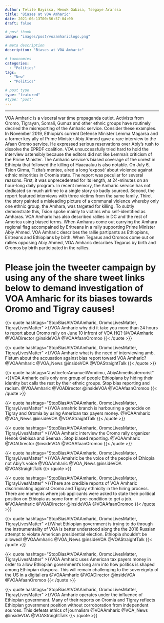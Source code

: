 ```yaml
---
Author: Telile Bayissa, Henok Gabisa, Tsegaye Ararssa
title: "Biases at VOA Amharic"
date: 2021-06-13T00:56:57-04:00
draft: false

# post thumb
image: "images/post/voaamhariclogo.png"

# meta description
description: "Biases at VOA Amharic"

# taxonomies
categories: 
  - "Politics"
tags:
  - "New"
  - "Politics"

# post type
type: "featured"
#type: "post"
---
```


<hr>

VOA Amharic is a visceral war time propaganda outlet. Activists from Oromo, Tigrayan, Somali, Gumuz and other ethnic groups have routinely decried the misreporting of the Amharic service. 
Consider these examples. In November 2019, Ethiopia’s current Defense Minister Lemma Magarsa and a former key ally of Prime Minister Abiy Ahmed gave a rare interview to the Afaan Oromo service. He expressed serious reservations over Abiy’s rush to dissolve the EPRDF coalition. VOA unsuccessfully tried hard to hold the interview ostensibly because the editors did not like Lemma’s criticism of the Prime Minister. The Amharic service's biased coverage of the unrest in Ethiopia that followed the killing of Haacaaluu is also notable.
On July 6, Tsion Girma, Tizita’s mentee, aired a long ‘exposé’ about violence against ethnic minorities in Oromia state. The report was peculiar for several reasons. First, it was unprecedented for its length, at 24-minutes on an hour-long daily program. In recent memory, the Amharic service has not dedicated so much airtime to a single story so badly sourced. Second, the report featured interviews with three victims from the same family. Third, the story painted a misleading picture of a communal violence whereby only one ethnic group, the Amhara, was targeted for killing. To subtly demonstrate this, Tsion spoke mainly to victims who self-identified as Amharas.
VOA Amharic has also described rallies in DC and the rest of America using biased terms. When Amharas come out carrying the Amhara regional flag accompained by Eritreans in a rally supporting Prime Minister Abiy Ahmed, VOA Amharic describes the rallie partipants as Ethiopians, Eritreans and Ethiopians by birth. When Tegarus and Oromos come out on rallies opposing Abiy Ahmed, VOA Amharic describes Tegarus by birth and Oromos by birth participated in the rallies.
<br>

Please join the tweeter campaign by using any of the share tweet links below to demand investigation of VOA Amharic for its biases towards Oromo and Tigray causes!
====================================================================================================================================================================

{{< quote hashtags="StopBiasAtVOAAmharic, OromoLivesMatter, TigrayLivesMatter" >}}VOA Amharic why did it take you more than 24 hours to report about Oromo rally on June 10 infront of VOA HQ? @VOAAmharic @VOADirector @insideVOA @VOAAfaanOromoo
{{< /quote >}}

{{< quote hashtags="StopBiasAtVOAAmharic, OromoLivesMatter, TigrayLivesMatter" >}}VOA Amharic what is the need of interviewing amb. Fistum about the accusation against bias report toward VOA Amharic? @VOAAmharic @VOA_News @insideVOA @VOAStraightTalk
{{< /quote >}}

{{< quote hashtags="JusticeforAmanuelWondimu, AbiyAhmedisaterrorist" >}}VOA Amharic calls only one group of people Ethiopians by hiding their identity but calls the rest by their ethnic groups. Stop bias reporting and racism. @VOAAmharic @VOADirector @insideVOA @VOAAfaanOromoo
{{< /quote >}}

{{< quote hashtags="StopBiasAtVOAAmharic, OromoLivesMatter, TigrayLivesMatter" >}}VOA amahric branch is harbouring a genocide on Tigray and Oromia by using American tax payers money. @VOAAmharic @VOA_News @insideVOA @VOAStraightTalk
{{< /quote >}}

{{< quote hashtags="StopBiasAtVOAAmharic, OromoLivesMatter, TigrayLivesMatter" >}}VOA Amharic interview the Oromo rally organizer Henok Gebissa and Seenaa . Stop biased reporting. @VOAAmharic @VOADirector @insideVOA @VOAAfaanOromoo
{{< /quote >}}

{{< quote hashtags="StopBiasAtVOAAmharic, OromoLivesMatter, TigrayLivesMatter" >}}VOA Amahric be the voice of the people of Ethiopia not Abiy’s voice @VOAAmharic @VOA_News @insideVOA @VOAStraightTalk
{{< /quote >}}

{{< quote hashtags="StopBiasAtVOAAmharic, OromoLivesMatter, TigrayLivesMatter" >}}There are credible reports of VOA Amharic discriminating against Oromo and Tigray ethnicity in the hiring process. There are moments where job applicants were asked to state their political position on Ethiopia as some form of pre-condition to get a job. @VOAAmharic @VOADirector @insideVOA @VOAAfaanOromoo
{{< /quote >}}

{{< quote hashtags="StopBiasAtVOAAmharic, OromoLivesMatter, TigrayLivesMatter" >}}What Ethiopian government is trying to do through the instrumentality of VOA is better understood along the the 2016 Russian attempt to violate American presidential election. Ethiopia shouldn’t be allowed! @VOAAmharic @VOA_News @insideVOA @VOAStraightTalk
{{< /quote >}}

{{< quote hashtags="StopBiasAtVOAAmharic, OromoLivesMatter, TigrayLivesMatter" >}}VOA Amharic uses American tax payers money in order to allow Ethiopian government’s long arm into how politics is shaped among Ethiopian diaspora. This will remain challenging to the sovereignty of the US in a digital era @VOAAmharic @VOADirector @insideVOA @VOAAfaanOromoo
{{< /quote >}}

{{< quote hashtags="StopBiasAtVOAAmharic, OromoLivesMatter, TigrayLivesMatter" >}}VOA Amharic operates under the influence of Ethiopian government. Many of their reports on Oromia and Tigray reflects Ethiopian government position without corroboration from independent sources. This defeats ethics of journalism @VOAAmharic @VOA_News @insideVOA @VOAStraightTalk 
{{< /quote >}}

